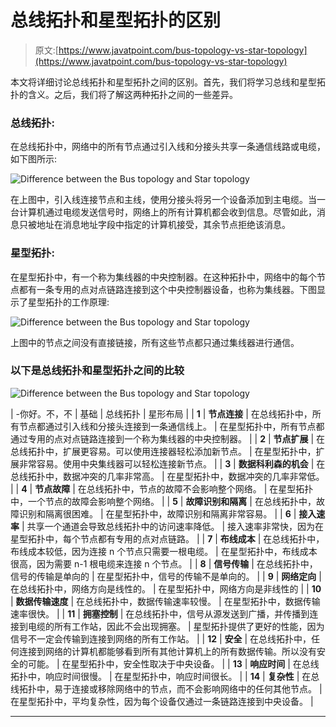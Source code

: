 # 总线拓扑和星型拓扑的区别

> 原文:[https://www.javatpoint.com/bus-topology-vs-star-topology](https://www.javatpoint.com/bus-topology-vs-star-topology)

本文将详细讨论总线拓扑和星型拓扑之间的区别。首先，我们将学习总线和星型拓扑的含义。之后，我们将了解这两种拓扑之间的一些差异。

### 总线拓扑:

在总线拓扑中，网络中的所有节点通过引入线和分接头共享一条通信线路或电缆，如下图所示:

![Difference between the Bus topology and Star topology](../Images/110ff8cb0cf138ce14b5edc4575919a4.png)

在上图中，引入线连接节点和主线，使用分接头将另一个设备添加到主电缆。当一台计算机通过电缆发送信号时，网络上的所有计算机都会收到信息。尽管如此，消息只被地址在消息地址字段中指定的计算机接受，其余节点拒绝该消息。

### 星型拓扑:

在星型拓扑中，有一个称为集线器的中央控制器。在这种拓扑中，网络中的每个节点都有一条专用的点对点链路连接到这个中央控制器设备，也称为集线器。下图显示了星型拓扑的工作原理:

![Difference between the Bus topology and Star topology](../Images/305a51d784b5459221ef0093fb4710e6.png)

上图中的节点之间没有直接链接，所有这些节点都只通过集线器进行通信。

### 以下是总线拓扑和星型拓扑之间的比较

![Difference between the Bus topology and Star topology](../Images/8c202ab14038cd221f7aafa281ca1a97.png)

| -你好。不，不 | 基础 | 总线拓扑 | 星形布局 |
| **1** | **节点连接** | 在总线拓扑中，所有节点都通过引入线和分接头连接到一条通信线上。 | 在星型拓扑中，所有节点都通过专用的点对点链路连接到一个称为集线器的中央控制器。 |
| **2** | **节点扩展** | 在总线拓扑中，扩展更容易。可以使用连接器轻松添加新节点。 | 在星型拓扑中，扩展非常容易。使用中央集线器可以轻松连接新节点。 |
| **3** | **数据科利森的机会** | 在总线拓扑中，数据冲突的几率非常高。 | 在星型拓扑中，数据冲突的几率非常低。 |
| **4** | **节点故障** | 在总线拓扑中，节点的故障不会影响整个网络。 | 在星型拓扑中，一个节点的故障会影响整个网络。 |
| **5** | **故障识别和隔离** | 在总线拓扑中，故障识别和隔离很困难。 | 在星型拓扑中，故障识别和隔离非常容易。 |
| **6** | **接入速率** | 共享一个通道会导致总线拓扑中的访问速率降低。 | 接入速率非常快，因为在星型拓扑中，每个节点都有专用的点对点链路。 |
| **7** | **布线成本** | 在总线拓扑中，布线成本较低，因为连接 n 个节点只需要一根电缆。 | 在星型拓扑中，布线成本很高，因为需要 n-1 根电缆来连接 n 个节点。 |
| **8** | **信号传输** | 在总线拓扑中，信号的传输是单向的 | 在星型拓扑中，信号的传输不是单向的。 |
| **9** | **网络定向** | 在总线拓扑中，网络方向是线性的。 | 在星型拓扑中，网络方向是非线性的 |
| **10** | **数据传输速度** | 在总线拓扑中，数据传输速率较慢。 | 在星型拓扑中，数据传输速率很快。 |
| **11** | **拥塞控制** | 在总线拓扑中，信号从源发送到广播，并传播到连接到电缆的所有工作站，因此不会出现拥塞。 | 星型拓扑提供了更好的性能，因为信号不一定会传输到连接到网络的所有工作站。 |
| **12** | **安全** | 在总线拓扑中，任何连接到网络的计算机都能够看到所有其他计算机上的所有数据传输。所以没有安全的可能。 | 在星型拓扑中，安全性取决于中央设备。 |
| **13** | **响应时间** | 在总线拓扑中，响应时间很慢。 | 在星型拓扑中，响应时间很长。 |
| **14** | **复杂性** | 在总线拓扑中，易于连接或移除网络中的节点，而不会影响网络中的任何其他节点。 | 在星型拓扑中，平均复杂性，因为每个设备仅通过一条链路连接到中央设备。 |

* * *